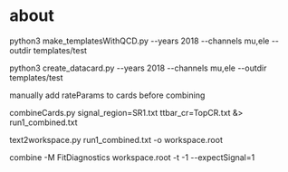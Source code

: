 # about

python3 make_templatesWithQCD.py --years 2018 --channels mu,ele --outdir templates/test

python3 create_datacard.py --years 2018 --channels mu,ele --outdir templates/test


manually add rateParams to cards before combining

combineCards.py signal_region=SR1.txt ttbar_cr=TopCR.txt &> run1_combined.txt

text2workspace.py run1_combined.txt -o workspace.root

combine -M FitDiagnostics workspace.root -t -1 --expectSignal=1


